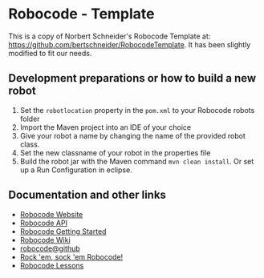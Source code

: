 Robocode - Template
====
This is a copy of Norbert Schneider's Robocode Template at: https://github.com/bertschneider/RobocodeTemplate.
It has been slightly modified to fit our needs.

Development preparations or how to build a new robot
----

1. Set the `robotlocation` property in the `pom.xml` to your Robocode robots folder<br>
2. Import the Maven project into an IDE of your choice
3. Give your robot a name by changing the name of the provided robot class.
4. Set the new classname of your robot in the properties file
6. Build the robot jar with the Maven command `mvn clean install`. Or set up a Run Configuration in eclipse.

Documentation and other links
----

* [Robocode Website](http://robocode.sourceforge.net/)
* [Robocode API](http://robocode.sourceforge.net/docs/robocode/)
* [Robocode Getting Started](http://robowiki.net/wiki/Robocode_Basics)
* [Robocode Wiki](http://robowiki.net/wiki/Main_Page)
* [robocode@github](https://github.com/robo-code/robocode)
* [Rock 'em, sock 'em Robocode!](http://www.ibm.com/developerworks/java/library/j-robocode/index.html)
* [Robocode Lessons](http://mark.random-article.com/weber/java/robocode/)

